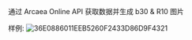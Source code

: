 通过 Arcaea Online API 获取数据并生成 b30 & R10 图片

样例: ![36E0886011EEB5260F2433D86D9F4321](https://github.com/user-attachments/assets/b0bf1580-d755-498f-b17c-707e10686cad)
